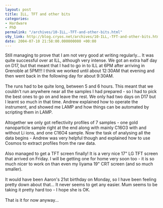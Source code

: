 ```yaml
---
layout: post
title: ILL, TFT and other bits
categories:
- Hardware
- PhD
permalink: "/archives/10-ILL,-TFT-and-other-bits.html"
s9y_link: http://blog.cryos.net/archives/10-ILL,-TFT-and-other-bits.html
date: 2004-07-10 21:58:00.000000000 +00:00
---
```

Still managing to prove that I am not very good at writing regularly... It was quite successful over at ILL, although very intense. We got an extra half day on D17, but that meant that I had to go in to ILL at 6PM after arriving in Grenoble at 5PM!!! I think we worked until about 12:30AM that evening and then went back in the following day for about 9:30AM.<br />
<br />
The runs had to be quite long, between 5 and 6 hours. This meant that we couldn't run anywhere near all the samples I had prepared - so I had to pick the best ones to go on and leave the rest. We only had two days on D17 but I learnt so much in that time. Andrew explained how to operate the instrument, and showed me LAMP and how things can be automated by scripting them in LAMP.<br />
<br />
Altogether we only got reflectivity profiles of 7 samples - one gold nanoparticle sample right at the end along with mainly C16O3 with and without Li ions, and one C16O4 sample. Now the task of analysing all the data begins - Andrew was very helpful though and explained how to use Cosmos to extract profiles from the raw data.<br />
<br />
Also managed to get a TFT screen finally! It is a very nice 17" LG TFT screen that arrived on Friday. I will be getting one for home very soon too - it is so much nicer to work on than even my Iiyama 19" CRT screen (and so much smaller).<br />
<br />
It would have been Aaron's 21st birthday on Monday, so I have been feeling pretty down about that... It never seems to get any easier. Mum seems to be taking it pretty hard too - I hope she is OK.<br />
<br />
That is it for now anyway...
